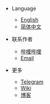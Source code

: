 * Language
  * [English](https://limboplus.xtzyj.top/)
  * [简体中文](https://limboplus.xtzyj.top/zh-cn/#/)

* 联系作者
  * [哔哩哔哩](https://space.bilibili.com/625710211)
  * [Email](mailto:liujiayou2008@163.com)

* 更多
  * [Telegram](https://t.me/limboemuplus)
  * [Wiki](/wiki)
  * [博客](https://xtzyj.top)